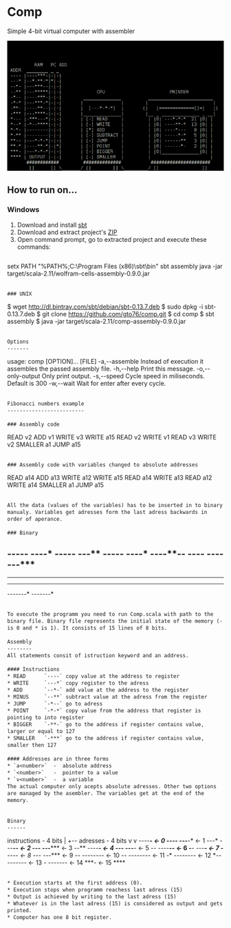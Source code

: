 Comp
====

Simple 4-bit virtual computer with assembler

![screenshot](doc/screenshot.png)

How to run on…
--------------

### Windows

1. Download and install [sbt](https://dl.bintray.com/sbt/native-packages/sbt/0.13.7/sbt-0.13.7.msi)
2. Download and extract project's [ZIP](https://github.com/gto76/comp/archive/master.zip)
3. Open command prompt, go to extracted project and execute these commands:

>```
setx PATH "%PATH%;C:\Program Files (x86)\sbt\bin"
sbt assembly
java -jar target/scala-2.11/wolfram-cells-assembly-0.9.0.jar 
```

### UNIX
```
$ wget http://dl.bintray.com/sbt/debian/sbt-0.13.7.deb
$ sudo dpkg -i sbt-0.13.7.deb
$ git clone https://github.com/gto76/comp.git
$ cd comp
$ sbt assembly
$ java -jar target/scala-2.11/comp-assembly-0.9.0.jar
```

Options
-------

```
usage: comp [OPTION]... [FILE]
 -a,--assemble      Instead of execution it assembles the passed assembly
                    file.
 -h,--help          Print this message.
 -o,--only-output   Only print output.
 -s,--speed <arg>   Cycle speed in miliseconds. Default is 300
 -w,--wait          Wait for enter after every cycle.
```

Fibonacci numbers example
-------------------------

### Assembly code
```
READ v2
ADD v1
WRITE v3
WRITE a15
READ v2
WRITE v1
READ v3
WRITE v2
SMALLER a1
JUMP a15
```

### Assembly code with variables changed to absolute addresses
```
READ a14 
ADD a13
WRITE a12
WRITE a15
READ a14
WRITE a13
READ a12
WRITE a14
SMALLER a1
JUMP a15
```

All the data (values of the variables) has to be inserted in to binary manualy. Variables get adresses form the last adress backwards in order of aperance.

### Binary
```
----***-
--*-**-*
---***--
---*****
----***-
---***-*
----**--
---****-
-***---*
-*--****
--------
--------
--------
-------*
-------*
```

To execute the programm you need to run Comp.scala with path to the binary file. Binary file represents the initial state of the memory (- is 0 and * is 1). It consists of 15 lines of 8 bits.

Assembly
--------
All statements consit of istruction keyword and an address. 

#### Instructions
* READ 		`----` copy value at the address to register
* WRITE 	`---*` copy register to the adress
* ADD		`--*-` add value at the address to the register
* MINUS 	`--**` subtract value at the adress from the register 
* JUMP 		`-*--` go to adress
* POINT 	`-*-*` copy value from the address that register is pointing to into register
* BIGGER	`-**-` go to the address if register contains value, larger or equal to 127
* SMALLER	`-***` go to the address if register contains value, smaller then 127

#### Addresses are in three forms
* `a<number>`  -  absolute address 
* `<number>`   -  pointer to a value 
* `v<number>`  -  a variable
The actual computer only acepts absolute adresses. Other two options are managed by the asembler. The variables get at the end of the memory.


Binary
------

```
instructions - 4 bits
  |  +-- adresses - 4 bits
  v  v
----***-  <- 0  ----
--*-**-*  <- 1  ---*
---***--  <- 2  --*-
---*****  <- 3  --**
----***-  <- 4  -*--
---***-*  <- 5  -*-*
----**--  <- 6  -**-
---****-  <- 7  -***
-***---*  <- 8  *---
-*--****  <- 9  *--*
--------  <- 10 *-*-
--------  <- 11 *-**
--------  <- 12 **--
-------*  <- 13 **-*
-------*  <- 14 ***-
<OUTPUT>  <- 15 ****
```

* Execution starts at the first address (0). 
* Execution stops when programm reachess last adress (15)
* Output is achieved by writing to the last adress (15)
* Whatever is in the last adress (15) is considered as output and gets printed.
* Computer has one 8 bit register.




